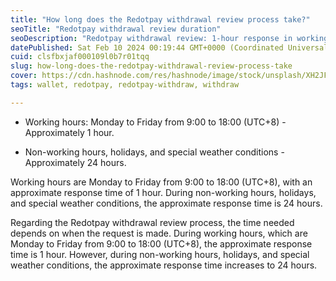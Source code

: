 ```yaml
---
title: "How long does the Redotpay withdrawal review process take?"
seoTitle: "Redotpay withdrawal review duration"
seoDescription: "Redotpay withdrawal review: 1-hour response in working hours (Mon-Fri, 9:00-18:00 UTC+8); 24-hour response otherwise"
datePublished: Sat Feb 10 2024 00:19:44 GMT+0000 (Coordinated Universal Time)
cuid: clsfbxjaf000109l0b7r01tqq
slug: how-long-does-the-redotpay-withdrawal-review-process-take
cover: https://cdn.hashnode.com/res/hashnode/image/stock/unsplash/XH2JFgT4Abc/upload/5872962a363171986ddb9d4c21b36ed8.jpeg
tags: wallet, redotpay, redotpay-withdraw, withdraw

---
```


* Working hours: Monday to Friday from 9:00 to 18:00 (UTC+8) - Approximately 1 hour.
    
* Non-working hours, holidays, and special weather conditions - Approximately 24 hours.
    

Working hours are Monday to Friday from 9:00 to 18:00 (UTC+8), with an approximate response time of 1 hour. During non-working hours, holidays, and special weather conditions, the approximate response time is 24 hours.

Regarding the Redotpay withdrawal review process, the time needed depends on when the request is made. During working hours, which are Monday to Friday from 9:00 to 18:00 (UTC+8), the approximate response time is 1 hour. However, during non-working hours, holidays, and special weather conditions, the approximate response time increases to 24 hours.
